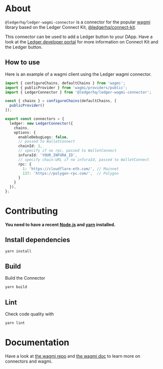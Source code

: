 # About

`@ledgerhq/ledger-wagmi-connector` is a connector for the popular
[wagmi](https://github.com/wagmi-dev/wagmi) library based on the Ledger Connect Kit,
[@ledgerhq/connect-kit](https://github.com/ledgerhq/connect-kit).

This connector can be used to add a Ledger button to your DApp. Have a look at
the [Ledger developer portal](https://developers.ledger.com/docs/connect/introduction/)
for more information on Connect Kit and the Ledger button.

## How to use

Here is an example of a wagmi client using the Ledger wagmi connector.

```ts
import { configureChains, defaultChains } from 'wagmi';
import { publicProvider } from 'wagmi/providers/public';
import { LedgerConnector } from '@ledgerhq/ledger-wagmi-connector';

const { chains } = configureChains(defaultChains, [
  publicProvider()
]);

export const connectors = {
  ledger: new LedgerConnector({
    chains,
    options: {
      enableDebugLogs: false,
      // passed to WalletConnect
      chainId: 1,
      // specify if no rpc, passed to WalletConnect
      infuraId: 'YOUR_INFURA_ID',
      // specify chain:URL if no infuraId, passed to WalletConnect
      rpc: {
        1: 'https://cloudflare-eth.com/', // Mainnet
        137: 'https://polygon-rpc.com/',  // Polygon
      }
    }
  }),
};
```

# Contributing

**You need to have a recent [Node.js](https://nodejs.org/) and
[yarn](https://yarnpkg.com) installed.**

## Install dependencies

```bash
yarn install
```

## Build

Build the Connector

```bash
yarn build
```

## Lint

Check code quality with

```bash
yarn lint
```

# Documentation

Have a look at [the wagmi repo](https://github.com/wagmi-dev/wagmi) and [the wagmi doc](https://wagmi.sh/) to learn more on connectors and wagmi.

